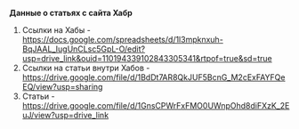 **Данные о статьях с сайта Хабр**
1. Ссылки на Хабы - https://docs.google.com/spreadsheets/d/1l3mpknxuh-BqJAAL_IugUnCLsc5GpL-O/edit?usp=drive_link&ouid=110194339102843305341&rtpof=true&sd=true
2. Ссылки на статьи внутри Хабов - https://drive.google.com/file/d/1BdDt7AR8QkJUF5BcnG_M2cExFAYFQeEQ/view?usp=sharing
3. Статьи - https://drive.google.com/file/d/1GnsCPWrFxFMO0UWnpOhd8diFXzK_2EuJ/view?usp=drive_link
